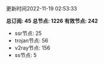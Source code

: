 更新时间2022-11-19 02:53:33

**总订阅: 45**
**总节点: 1226**
**有效节点: 242**
- ssr节点: 25
- trojan节点: 56
- v2ray节点: 156
- ss节点: 5
